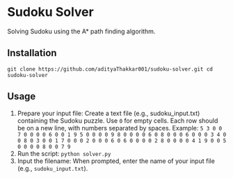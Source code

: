# Sudoku Solver
Solving Sudoku using the A* path finding algorithm.
## Installation
`git clone https://github.com/adityaThakkar001/sudoku-solver.git
cd sudoku-solver`
## Usage
1. Prepare your input file:
   Create a text file (e.g., sudoku_input.txt) containing the Sudoku puzzle. Use `0` for empty cells. Each row should be on a new line, with numbers separated by spaces.
   Example:
    `5 3 0 0 7 0 0 0 0
     6 0 0 1 9 5 0 0 0
     0 9 8 0 0 0 0 6 0
     8 0 0 0 6 0 0 0 3
     4 0 0 8 0 3 0 0 1
     7 0 0 0 2 0 0 0 6
     0 6 0 0 0 0 2 8 0
     0 0 0 4 1 9 0 0 5
     0 0 0 0 8 0 0 7 9`
2. Run the script:
   `python solver.py`
3. Input the filename: When prompted, enter the name of your input file (e.g., `sudoku_input.txt`).



